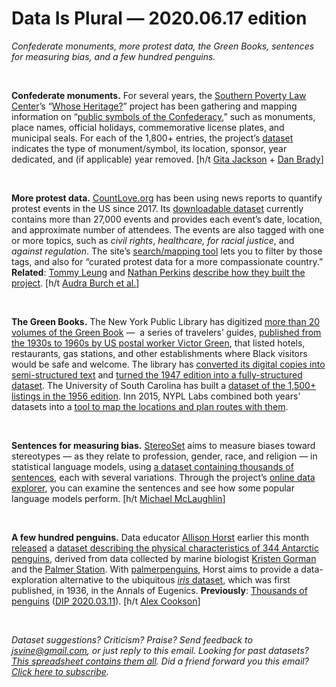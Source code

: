 Data Is Plural — 2020.06.17 edition
===================================

*Confederate monuments, more protest data, the Green Books, sentences for measuring bias, and a few hundred penguins.*

&nbsp;

**Confederate monuments.** For several years, the [Southern Poverty Law Center](https://www.splcenter.org/)’s “[Whose Heritage?](https://www.splcenter.org/data-projects/whose-heritage)” project has been gathering and mapping information on “[public symbols of the Confederacy](https://www.splcenter.org/20190201/whose-heritage-public-symbols-confederacy),” such as monuments, place names, official holidays, commemorative license plates, and municipal seals. For each of the 1,800+ entries, the project’s [dataset](https://docs.google.com/spreadsheets/d/17ps4aqRyaIfpu7KdGsy2HRZaaQiXUfLrpUbaR9yS51E/edit) indicates the type of monument/symbol, its location, sponsor, year dedicated, and (if applicable) year removed. [h/t [Gita Jackson](https://www.vice.com/en_us/article/wxqnjy/is-there-a-racist-monument-in-your-town-check-this-map-to-find-out) + [Dan Brady](https://danjbrady.com)]

&nbsp;

**More protest data.** [CountLove.org](https://countlove.org/) has been using news reports to quantify protest events in the US since 2017. Its [downloadable dataset](https://countlove.org/faq.html) currently contains more than 27,000 events and provides each event’s date, location, and approximate number of attendees. The events are also tagged with one or more topics, such as *civil rights*, *healthcare,* *for racial justice*, and *against regulation*. The site’s [search/mapping tool](https://countlove.org/search.html) lets you to filter by those tags, and also for “curated protest data for a more compassionate country.” **Related**: [Tommy Leung](https://www.tommyleung.com/about.htm) and [Nathan Perkins](https://www.nathanntg.com/) [describe how they built the project](https://www.tommyleung.com/countLove/index.htm). [h/t [Audra Burch et al.](https://twitter.com/abscribe/status/1272169075662376960)]

&nbsp;

**The Green Books.** The New York Public Library has digitized [more than 20 volumes of the Green Book](https://digitalcollections.nypl.org/collections/the-green-book#/?tab=about) —  a series of travelers’ guides, [published from the 1930s to 1960s by US postal worker Victor Green](https://www.nypl.org/blog/2015/03/24/schomburg-treasures-green-book), that listed hotels, restaurants, gas stations, and other establishments where Black visitors would be safe and welcome. The library has [converted its digital copies into semi-structured text](https://github.com/NYPL-publicdomain/greenbooks) and [turned the 1947 edition into a fully-structured dataset](https://github.com/NYPL-publicdomain/greenbooks/tree/master/geojson). The University of South Carolina has built a [dataset of the 1,500+ listings in the 1956 edition](https://digital.library.sc.edu/collections/the-negro-travelers-green-book-1956/). Inn 2015, NYPL Labs combined both years’ datasets into a [tool to map the locations and plan routes with them](https://publicdomain.nypl.org/greenbook-map/).

&nbsp;

**Sentences for measuring bias.** [StereoSet](https://stereoset.mit.edu/) aims to measure biases toward stereotypes — as they relate to profession, gender, race, and religion — in statistical language models, using [a dataset containing thousands of sentences](https://github.com/moinnadeem/StereoSet), each with several variations. Through the project’s [online data explorer](https://stereoset.mit.edu/explore/dev/), you can examine the sentences and see how some popular language models perform. [h/t [Michael McLaughlin](https://www.datainnovation.org/2020/05/measuring-bias-in-natural-language-models/)]

&nbsp;

**A few hundred penguins.** Data educator [Allison Horst](https://www.allisonhorst.com/) earlier this month [released](https://twitter.com/allison_horst/status/1270046399418138625) a [dataset describing the physical characteristics of 344 Antarctic penguins](https://github.com/allisonhorst/palmerpenguins/blob/master/data-raw/penguins_raw.csv), derived from data collected by marine biologist [Kristen Gorman](https://www.uaf.edu/cfos/people/faculty/detail/kristen-gorman.php) and the [Palmer Station](https://pal.lternet.edu/). With [palmerpenguins](https://allisonhorst.github.io/palmerpenguins/), Horst aims to provide a data-exploration alternative to the ubiquitous [*iris* dataset](https://en.wikipedia.org/wiki/Iris_flower_data_set), which was first published, in 1936, in the Annals of Eugenics. **Previously**: [Thousands of penguins](http://www.penguinmap.com/mapppd) ([DIP 2020.03.11](https://tinyletter.com/data-is-plural/letters/data-is-plural-2020-03-11-edition)). [h/t [Alex Cookson](https://twitter.com/alexcookson/status/1270073380792872962)]

&nbsp;

*Dataset suggestions? Criticism? Praise? Send feedback to jsvine@gmail.com, or just reply to this email. Looking for past datasets? [This spreadsheet contains them all](https://docs.google.com/spreadsheets/d/1wZhPLMCHKJvwOkP4juclhjFgqIY8fQFMemwKL2c64vk). Did a friend forward you this email? [Click here to subscribe](https://tinyletter.com/data-is-plural).*